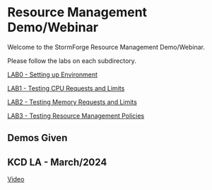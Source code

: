 # Resource Management Demo/Webinar

Welcome to the StormForge Resource Management Demo/Webinar.

Please follow the labs on each subdirectory.

[LAB0 - Setting up Environment](./lab0/README.md)

[LAB1 - Testing CPU Requests and Limits](./lab1/README.md)

[LAB2 - Testing Memory Requests and Limits](./lab2/README.md)

[LAB3 - Testing Resource Management Policies](./lab3/README.md)


## Demos Given

## KCD LA - March/2024

[Video](https://www.stormforge.io/videos/demystifying-kubernetes-resource-management/)
